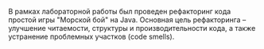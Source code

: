 В рамках лабораторной работы был проведен рефакторинг кода простой игры "Морской бой" на Java. Основная цель рефакторинга – улучшение читаемости, структуры и производительности кода, а также устранение проблемных участков (code smells).

